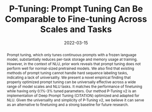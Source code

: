 ---
title: "P-Tuning: Prompt Tuning Can Be Comparable to Fine-tuning Across Scales and Tasks"
date: 2022-03-15
publishDate: 2022-03-15
authors:
- Xiao Liu
- Kaixuan Ji
- Yicheng Fu
- Weng Lam Tam
- admin
- Zhilin Yang
- Jie Tang
author_notes:
- "Equal contribution"
- "Equal contribution"
- "Equal contribution"
publication_types: ["2"]
abstract: "Prompt tuning, which only tunes continuous prompts with a frozen language model, substantially reduces per-task storage and memory usage at training. However, in the context of NLU, prior work reveals that prompt tuning does not perform well for normal-sized pretrained models. We also find that existing methods of prompt tuning cannot handle hard sequence labeling tasks, indicating a lack of universality. We present a novel empirical finding that properly optimized prompt tuning can be universally effective across a wide range of model scales and NLU tasks. It matches the performance of finetuning while having only 0.1%-3% tuned parameters. Our method P-Tuning v2 is an implementation of Deep Prompt Tuning (CITATION) optimized and adapted for NLU. Given the universality and simplicity of P-Tuning v2, we believe it can serve as an alternative to finetuning and a strong baseline for future research."
featured: false
publication: "**ACL 2022**"
links:
  - icon_pack: fab
    icon: github
    name: Code
    url: 'https://github.com/THUDM/P-tuning-v2'
  - icon_pack: ai
    icon: arxiv
    name: Preprint
    url: 'https://arxiv.org/abs/2110.07602'
  - icon_pack: ai
    icon: acm
    name: Paper
    url: 'https://aclanthology.org/2022.acl-short.8'
---